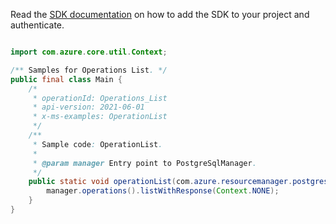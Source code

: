 Read the [SDK documentation](https://github.com/Azure/azure-sdk-for-java/blob/azure-resourcemanager-postgresqlflexibleserver_1.0.0-beta.3/sdk/postgresqlflexibleserver/azure-resourcemanager-postgresqlflexibleserver/README.md) on how to add the SDK to your project and authenticate.

```java

import com.azure.core.util.Context;

/** Samples for Operations List. */
public final class Main {
    /*
     * operationId: Operations_List
     * api-version: 2021-06-01
     * x-ms-examples: OperationList
     */
    /**
     * Sample code: OperationList.
     *
     * @param manager Entry point to PostgreSqlManager.
     */
    public static void operationList(com.azure.resourcemanager.postgresqlflexibleserver.PostgreSqlManager manager) {
        manager.operations().listWithResponse(Context.NONE);
    }
}
```

